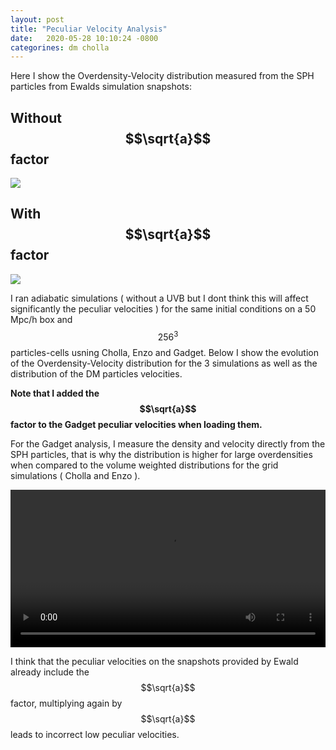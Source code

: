 ```yaml
---
layout: post
title: "Peculiar Velocity Analysis"
date:   2020-05-28 10:10:24 -0800
categorines: dm cholla
---
```



Here I show the Overdensity-Velocity distribution measured from the SPH particles from Ewalds simulation snapshots:

## Without $$\sqrt{a}$$ factor
<img src="{{ site.url }}assets/images/dens_vel_distribution_ewald.png">



## With $$\sqrt{a}$$ factor
<img src="{{ site.url }}assets/images/dens_vel_distribution_ewald_sqrta.png">


I ran adiabatic simulations ( without a UVB but I dont think this will affect significantly the peculiar velocities ) for the same initial conditions on a 50 Mpc/h box and $$256^3$$ particles-cells usning Cholla, Enzo and Gadget. Below I show the evolution of the Overdensity-Velocity distribution for the 3 simulations as well as the distribution of the DM particles velocities.

**Note that I added the $$\sqrt{a}$$ factor to the  Gadget peculiar velocities when loading them.**

For the Gadget analysis, I measure the density and velocity directly from the SPH particles, that is why the distribution is higher for large overdensities when compared to the volume weighted distributions for the grid simulations ( Cholla and Enzo ).  

<video src="{{ site.url }}assets/videos/dens_vel_distribution_comparison.mp4" width="100%"  height="auto" controls preload> </video>


I think that the peculiar velocities on the snapshots provided by Ewald already include the $$\sqrt{a}$$ factor, multiplying again by $$\sqrt{a}$$ leads to incorrect low peculiar velocities. 